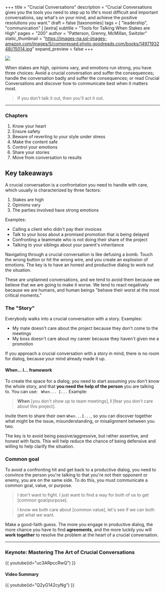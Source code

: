 +++
title = "Crucial Conversations"
description = "Crucial Conversations gives you the tools you need to step up to life's most difficult and important conversations, say what's on your mind, and achieve the positive resolutions you want."
draft = false
[taxonomies]
tags = [ "leadership", "communication" ]
[extra]
subtitle = "Tools for Talking When Stakes are High"
pages = "200"
author = "Patterson, Grenny, McMillan, Switzler"
static_thumbnail = "https://images-na.ssl-images-amazon.com/images/S/compressed.photo.goodreads.com/books/1497193248i/15014.jpg"
expand_preview = false
+++

<img border="0" src="https://images-na.ssl-images-amazon.com/images/S/compressed.photo.goodreads.com/books/1497193248i/15014.jpg" >

<!-- more -->

When stakes are high, opinions vary, and emotions run strong, you have three choices: Avoid a crucial conversation and suffer the consequences; handle the conversation badly and suffer the consequences; or read Crucial Conversations and discover how to communicate best when it matters most.

> If you don't talk it out, then you'll act it out.

---

### Chapters

1. Know your heart
2. Ensure safety
3. Beware of reverting to your style under stress
4. Make the content safe
5. Control your emotions
6. Share your stories
7. Move from conversation to results

## Key takeaways

A crucial conversation is a confrontation you need to handle with care, which usually is characterized by three factors: 
1. Stakes are high
2. Opinions vary
3. The parties involved have strong emotions

Examples:

- Calling a client who didn't pay their invoices
- Talk to your boss about a promised promotion that is being delayed
- Confronting a teammate who is not doing their share of the project
- Talking to your siblings about your parent's inheritance

Navigating through a crucial conversation is like defusing a bomb. Touch the wrong button or hit the wrong wire, and you create an explosion of emotions. The key is to have an honest and productive dialog to work out the situation.

These are unplanned conversations, and we tend to avoid them because we believe that we are going to make it worse. We tend to react negatively because we are humans, and human beings "behave their worst at the most critical moments."

### The "Story"

Everybody walks into a crucial conversation with a story. Examples:

- My mate doesn't care about the project because they don't come to the meetings
- My boss doesn't care about my career because they haven't given me a promotion

If you approach a crucial conversation with a story in mind, there is no room for dialog, because your mind already made it up.

#### When... I... framework

To create the space for a dialog, you need to start assuming you don't know the whole story, and that **you need the help of the person** you are talking to. You can use: ` When... I...` Example:

> **When** [you don't show up to team meetings], 
> **I** [fear you don't care about this project].

Invite them to share their own `When...I...`, so you can discover together what might be the issue, misunderstanding, or misalignment between you two.

The key is to avoid being passive/aggressive, but rather assertive, and honest with facts. This will help reduce the chance of being defensive and willing to help clarify the situation.

### Common goal

To avoid a confronting hit and get back to a productive dialog, you need to convince the person you're talking to that you're not their opponent or enemy, you are on the same side. To do this, you must communicate a common goal, value, or purpose.

> I don't want to fight. I just want to find a way for both of us to get [common goal/purpose].

> I know we both care about [common value], let's see if we can both get what we want.

Make a good-faith guess. The more you engage in productive dialog, the more chance you have to find **agreements**, and the more luckily you will **work together** to resolve the problem at the heart of a crucial conversation.

---

### Keynote: Mastering The Art of Crucial Conversations

{{ youtube(id="uc3ARpccRwQ") }}

#### Video Summary

{{ youtube(id="Q2yG142cyNg") }}
